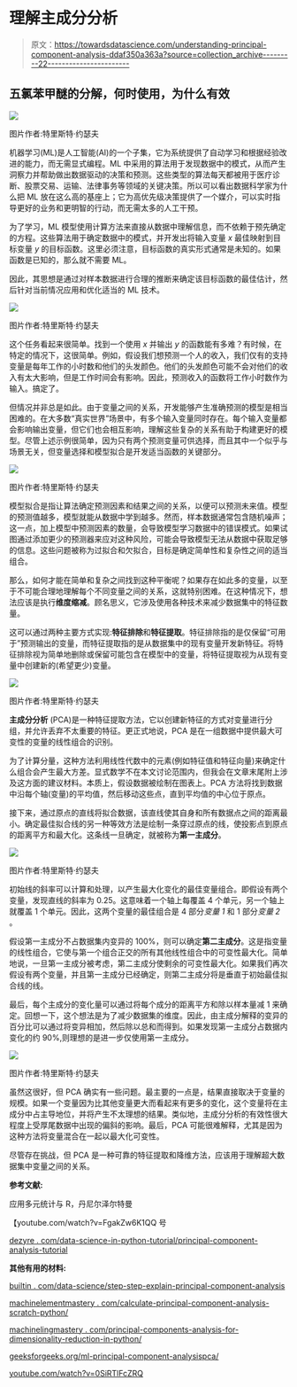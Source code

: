 # 理解主成分分析

> 原文：<https://towardsdatascience.com/understanding-principal-component-analysis-ddaf350a363a?source=collection_archive---------22----------------------->

## 五氯苯甲醚的分解，何时使用，为什么有效

![](img/14af70e22ce1b3530f10cb34baac99af.png)

图片作者:特里斯特·约瑟夫

机器学习(ML)是人工智能(AI)的一个子集，它为系统提供了自动学习和根据经验改进的能力，而无需显式编程。ML 中采用的算法用于发现数据中的模式，从而产生洞察力并帮助做出数据驱动的决策和预测。这些类型的算法每天都被用于医疗诊断、股票交易、运输、法律事务等领域的关键决策。所以可以看出数据科学家为什么把 ML 放在这么高的基座上；它为高优先级决策提供了一个媒介，可以实时指导更好的业务和更明智的行动，而无需太多的人工干预。

为了学习，ML 模型使用计算方法来直接从数据中理解信息，而不依赖于预先确定的方程。这些算法用于确定数据中的模式，并开发出将输入变量 *x* 最佳映射到目标变量 *y* 的目标函数。这里必须注意，目标函数的真实形式通常是未知的。如果函数是已知的，那么就不需要 ML。

因此，其思想是通过对样本数据进行合理的推断来确定该目标函数的最佳估计，然后针对当前情况应用和优化适当的 ML 技术。

![](img/335194daf76d1e57da52bebd2278494b.png)

图片作者:特里斯特·约瑟夫

这个任务看起来很简单。找到一个使用 *x* 并输出 *y* 的函数能有多难？有时候，在特定的情况下，这很简单。例如，假设我们想预测一个人的收入，我们仅有的支持变量是每年工作的小时数和他们的头发颜色。他们的头发颜色可能不会对他们的收入有太大影响，但是工作时间会有影响。因此，预测收入的函数将工作小时数作为输入。搞定了。

但情况并非总是如此。由于变量之间的关系，开发能够产生准确预测的模型是相当困难的。在大多数“真实世界”场景中，有多个输入变量同时存在。每个输入变量都会影响输出变量，但它们也会相互影响，理解这些复杂的关系有助于构建更好的模型。尽管上述示例很简单，因为只有两个预测变量可供选择，而且其中一个似乎与场景无关，但变量选择和模型拟合是开发适当函数的关键部分。

![](img/319bd0ff312231b8fb389c517a72f674.png)

图片作者:特里斯特·约瑟夫

模型拟合是指让算法确定预测因素和结果之间的关系，以便可以预测未来值。模型的预测值越多，模型就能从数据中学到越多。然而，样本数据通常包含随机噪声；这一点，加上模型中预测因素的数量，会导致模型学习数据中的错误模式。如果试图通过添加更少的预测器来应对这种风险，可能会导致模型无法从数据中获取足够的信息。这些问题被称为过拟合和欠拟合，目标是确定简单性和复杂性之间的适当组合。

那么，如何才能在简单和复杂之间找到这种平衡呢？如果存在如此多的变量，以至于不可能合理地理解每个不同变量之间的关系，这就特别困难。在这种情况下，想法应该是执行**维度缩减**。顾名思义，它涉及使用各种技术来减少数据集中的特征数量。

这可以通过两种主要方式实现:**特征排除**和**特征提取**。特征排除指的是仅保留“可用于”预测输出的变量，而特征提取指的是从数据集中的现有变量开发新特征。将特征排除视为简单地删除或保留可能包含在模型中的变量，将特征提取视为从现有变量中创建新的(希望更少)变量。

![](img/10c841cbb8510adc2b9bb8625eec17df.png)

图片作者:特里斯特·约瑟夫

**主成分分析** (PCA)是一种特征提取方法，它以创建新特征的方式对变量进行分组，并允许丢弃不太重要的特征。更正式地说，PCA 是在一组数据中提供最大可变性的变量的线性组合的识别。

为了计算分量，这种方法利用线性代数中的元素(例如特征值和特征向量)来确定什么组合会产生最大方差。显式数学不在本文讨论范围内，但我会在文章末尾附上涉及这方面的建议材料。本质上，假设数据被绘制在图表上。PCA 方法将找到数据中沿每个轴(变量)的平均值，然后移动这些点，直到平均值的中心位于原点。

接下来，通过原点的直线将拟合数据，该直线使其自身和所有数据点之间的距离最小。确定最佳拟合线的另一种等效方法是绘制一条穿过原点的线，使投影点到原点的距离平方和最大化。这条线一旦确定，就被称为**第一主成分**。

![](img/062cdf2b41126ae64a85bbe41aa26aac.png)

图片作者:特里斯特·约瑟夫

初始线的斜率可以计算和处理，以产生最大化变化的最佳变量组合。即假设有两个变量，发现直线的斜率为 0.25。这意味着一个轴上每覆盖 4 个单元，另一个轴上就覆盖 1 个单元。因此，这两个变量的最佳组合是 4 部分*变量* *1* 和 1 部分*变量 2* 。

假设第一主成分不占数据集内变异的 100%，则可以确定**第二主成分**。这是指变量的线性组合，它使与第一个组合正交的所有其他线性组合中的可变性最大化。简单地说，一旦第一主成分被考虑，第二主成分使剩余的可变性最大化。如果我们再次假设有两个变量，并且第一主成分已经确定，则第二主成分将是垂直于初始最佳拟合线的线。

最后，每个主成分的变化量可以通过将每个成分的距离平方和除以样本量减 1 来确定。回想一下，这个想法是为了减少数据集的维度。因此，由主成分解释的变异的百分比可以通过将变异相加，然后除以总和而得到。如果发现第一主成分占数据内变化的约 90%,则理想的是进一步仅使用第一主成分。

![](img/ed4eeb26a5a6be72eef67076a0be1efc.png)

图片作者:特里斯特·约瑟夫

虽然这很好，但 PCA 确实有一些问题。最主要的一点是，结果直接取决于变量的规模。如果一个变量因为比其他变量更大而看起来有更多的变化，这个变量将在主成分中占主导地位，并将产生不太理想的结果。类似地，主成分分析的有效性很大程度上受厚尾数据中出现的偏斜的影响。最后，PCA 可能很难解释，尤其是因为这种方法将变量混合在一起以最大化可变性。

尽管存在挑战，但 PCA 是一种可靠的特征提取和降维方法，应该用于理解超大数据集中变量之间的关系。

**参考文献:**

应用多元统计与 R，丹尼尔泽尔特曼

【youtube.com/watch?v=FgakZw6K1QQ 号

[dezyre . com/data-science-in-python-tutorial/principal-component-analysis-tutorial](https://www.dezyre.com/data-science-in-python-tutorial/principal-component-analysis-tutorial)

**其他有用的材料:**

[builtin . com/data-science/step-step-explain-principal-component-analysis](https://builtin.com/data-science/step-step-explanation-principal-component-analysis)

[machinelementmastery . com/calculate-principal-component-analysis-scratch-python/](https://machinelearningmastery.com/calculate-principal-component-analysis-scratch-python/)

[machinelingmastery . com/principal-components-analysis-for-dimensionality-reduction-in-python/](https://machinelearningmastery.com/principal-components-analysis-for-dimensionality-reduction-in-python/)

[geeksforgeeks.org/ml-principal-component-analysispca/](https://www.geeksforgeeks.org/ml-principal-component-analysispca/)

[youtube.com/watch?v=0SiRTlFcZRQ](https://www.youtube.com/watch?v=0SiRTlFcZRQ)